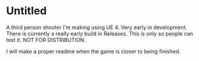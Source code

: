# Untitled
A third person shooter I'm making using UE 4. Very early in development. There is currently a really early build in Releases. This is only so people can test it. NOT FOR DISTRIBUTION.

I will make a proper readme when the game is closer to being finished.
